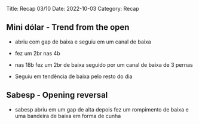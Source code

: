 Title: Recap 03/10
Date: 2022-10-03
Category: Recap

## Mini dólar - Trend from the open

* abriu com gap de baixa  e seguiu em  um canal de baixa

* fez um 2br nas 4b

* nas 18b fez um 2br de baixa seguido por um canal de baixa de 3 pernas

* Seguiu em tendência de baixa pelo resto do dia

## Sabesp - Opening reversal

* sabesp abriu em um gap de alta depois fez um rompimento de baixa e uma bandeira de baixa em forma de cunha
